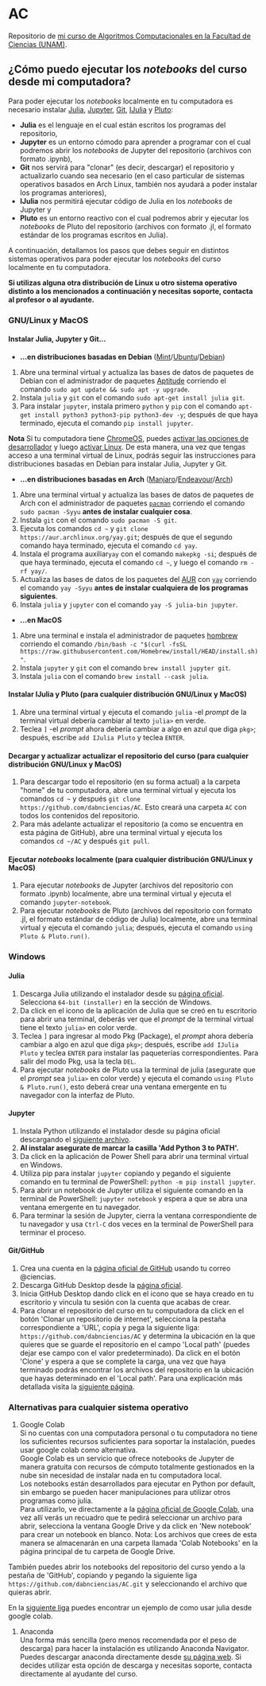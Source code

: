 # AC
  Repositorio de [mi curso de Algoritmos Computacionales en la Facultad de Ciencias (UNAM)](https://www.fciencias.unam.mx/docencia/horarios/presentacion/333034).

## ¿Cómo puedo ejecutar los _notebooks_ del curso desde mi computadora?

Para poder ejecutar los _notebooks_ localmente en tu computadora es necesario instalar [Julia](https://julialang.org/), [Jupyter](https://jupyter.org/), [Git](https://git-scm.com/doc), [IJulia](https://julialang.github.io/IJulia.jl/stable/) y [Pluto](https://github.com/fonsp/Pluto.jl):
* **Julia** es el lenguaje en el cual están escritos los programas del repositorio,
* **Jupyter** es un entorno cómodo para aprender a programar con el cual podremos abrir los _notebooks_ de Jupyter del repositorio (archivos con formato .ipynb),
* **Git** nos servirá para "clonar" (es decir, descargar) el repositorio y actualizarlo cuando sea necesario (en el caso particular de sistemas operativos basados en Arch Linux, también nos ayudará a poder instalar los programas anteriores),
* **IJulia** nos permitirá ejecutar código de Julia en los _notebooks_ de Jupyter y 
* **Pluto** es un entorno reactivo con el cual podremos abrir y ejecutar los _notebooks_ de Pluto del repositorio (archivos con formato .jl, el formato estándar de los programas escritos en Julia).

A continuación, detallamos los pasos que debes seguir en distintos sistemas operativos para poder ejecutar los _notebooks_ del curso localmente en tu computadora. 

**Si utilizas alguna otra distribución de Linux u otro sistema operativo distinto a los mencionados a continuación y necesitas soporte, contacta al profesor o al ayudante.**

### GNU/Linux y MacOS

#### Instalar Julia, Jupyter y Git...

* **...en distribuciones basadas en Debian** ([Mint](https://linuxmint.com/)/[Ubuntu](https://ubuntu.com/)/[Debian](https://www.debian.org/))
1. Abre una terminal virtual y actualiza las bases de datos de paquetes de Debian con el administrador de paquetes [Aptitude](https://wiki.debian.org/Aptitude) corriendo el comando `sudo apt update && sudo apt -y upgrade`.
1. Instala `julia` y `git` con el comando `sudo apt-get install julia git`.
1. Para instalar `jupyter`, instala primero `python` y `pip` con el comando `apt-get install python3 python3-pip python3-dev -y`; después de que haya terminado, ejecuta el comando `pip install jupyter`.

**Nota** Si tu computadora tiene [ChromeOS](https://www.google.com/chromebook/chrome-os/), puedes [activar las opciones de desarrollador](https://www.androidauthority.com/how-to-enable-developer-mode-on-a-chromebook-906688/) y luego [activar Linux](https://support.google.com/chromebook/answer/9145439?hl=en). De esta manera, una vez que tengas acceso a una terminal virtual de Linux, podrás seguir las instrucciones para distribuciones basadas en Debian para instalar Julia, Jupyter y Git.

* **...en distribuciones basadas en Arch** ([Manjaro](https://manjaro.org/)/[Endeavour](https://endeavouros.com/)/[Arch](https://archlinux.org/))
1. Abre una terminal virtual y actualiza las bases de datos de paquetes de Arch con el administrador de paquetes [`pacman`](https://wiki.archlinux.org/title/Pacman) corriendo el comando `sudo pacman -Syyu` **antes de instalar cualquier cosa**.
1. Instala `git` con el comando `sudo pacman -S git`.
1. Ejecuta los comandos `cd ~` y `git clone https://aur.archlinux.org/yay.git`; después de que el segundo comando haya terminado, ejecuta el comando `cd yay`.
1. Instala el programa auxiliar`yay` con el comando `makepkg -si`; después de que haya terminado, ejecuta el comando `cd ~`, y luego el comando `rm -rf yay/`.
1. Actualiza las bases de datos de los paquetes del [AUR](https://wiki.archlinux.org/title/Arch_User_Repository_(Español)) con [`yay`](https://wiki.archlinux.org/title/AUR_helpers#Pacman_wrappers) corriendo el comando `yay -Syyu` **antes de instalar cualquiera de los programas siguientes**.
1. Instala `julia` y `jupyter` con el comando `yay -S julia-bin jupyter`. 

* **...en MacOS**
1. Abre una terminal e instala el administrador de paquetes [hombrew](https://brew.sh/) corriendo el comando `/bin/bash -c "$(curl -fsSL https://raw.githubusercontent.com/Homebrew/install/HEAD/install.sh)"`.
1. Instala `jupyter` y `git` con el comando `brew install jupyter git`.
1. Instala `julia` con el comando `brew install --cask julia`.

#### Instalar IJulia y Pluto (para cualquier distribución GNU/Linux y MacOS)
1. Abre una terminal virtual y ejecuta el comando `julia` -el _prompt_ de la terminal virtual debería cambiar al texto `julia>` en verde.
1. Teclea `]` -el _prompt_ ahora debería cambiar a algo en azul que diga `pkg>`; después, escribe `add IJulia Pluto` y teclea `ENTER`.

#### Decargar y actualizar actualizar el repositorio del curso (para cualquier distribución GNU/Linux y MacOS)
1. Para descargar todo el repositorio (en su forma actual) a la carpeta "home" de tu computadora, abre una terminal virtual y ejecuta los comandos `cd ~` y después `git clone https://github.com/dabnciencias/AC`. Esto creará una carpeta `AC` con todos los contenidos del repositorio.
1. Para más adelante actualizar el repositorio (a como se encuentra en esta página de GitHub), abre una terminal virtual y ejecuta los comandos `cd ~/AC` y después `git pull`.

#### Ejecutar _notebooks_ localmente (para cualquier distribución GNU/Linux y MacOS)
1. Para ejecutar _notebooks_ de Jupyter (archivos del repositorio con formato .ipynb) localmente, abre una terminal virtual y ejecuta el comando `jupyter-notebook`.
1. Para ejecutar _notebooks_ de Pluto (archivos del repositorio con formato .jl, el formato estándar de código de Julia) localmente, abre una terminal virtual y ejecuta el comando `julia`; después, ejecuta el comando `using Pluto & Pluto.run()`.

### Windows

#### Julia
1. Descarga Julia utilizando el instalador desde su [página oficial](https://julialang.org/downloads/). Selecciona `64-bit (installer)` en la sección de Windows.
1. Da click en el icono de la aplicación de Julia que se creó en tu escritorio para abrir una terminal, deberás ver que el _prompt_ de la terminal virtual tiene el texto `julia>` en color verde.
1. Teclea `]` para ingresar al modo Pkg (Package), el _prompt_ ahora debería cambiar a algo en azul que diga `pkg>`; después, escribe `add IJulia Pluto` y teclea `ENTER` para instalar las paqueterías correspondientes. Para salir del modo Pkg, usa la tecla `DEL`.
1. Para ejecutar _notebooks_ de Pluto usa la terminal de julia (asegurate que el _prompt_ sea `julia>` en color verde) y ejecuta el comando `using Pluto & Pluto.run()`, esto deberá crear una ventana emergente en tu navegador con la interfaz de Pluto.

#### Jupyter
1. Instala Python utilizando el instalador desde su página oficial descargando el [siguiente archivo](https://www.python.org/ftp/python/3.10.2/python-3.10.2-amd64.exe).
1. **Al instalar asegurate de marcar la casilla 'Add Python 3 to PATH'.**
1. Da click en la aplicación de Power Shell para abrir una terminal virtual en Windows.
1. Utiliza pip para instalar `jupyter` copiando y pegando el siguiente comando en tu terminal de PowerShell: `python -m pip install jupyter`.
1. Para abrir un notebook de Jupyter utiliza el siguiente comando en la terminal de PowerShell: `jupyter notebook` y espera a que se abra una ventana emergente en tu navegador.
1. Para terminar la sesión de Jupyter, cierra la ventana correspondiente de tu navegador y usa `Ctrl-C` dos veces en la terminal de PowerShell para terminar el proceso.

#### Git/GitHub
1. Crea una cuenta en la [página oficial de GitHub](https://github.com) usando tu correo @ciencias.
1. Descarga GitHub Desktop desde la [página oficial](https://desktop.github.com/).
1. Inicia GitHub Desktop dando click en el icono que se haya creado en tu escritorio y vincula tu sesión con la cuenta que acabas de crear.
1. Para clonar el repositorio del curso en tu computadora da click en el botón 'Clonar un repositorio de internet', selecciona la pestaña correspondiente a 'URL', copia y pega la siguiente liga: `https://github.com/dabnciencias/AC` y determina la ubicación en la que quieres que se guarde el repositorio en el campo 'Local path' (puedes dejar ese campo con el valor predeterminado). Da click en el botón 'Clone' y espera a que se complete la carga, una vez que haya terminado podrás encontrar los archivos del repositorio en la ubicación que hayas determinado en el 'Local path'. Para una explicación más detallada visita la [siguiente página](https://docs.github.com/en/desktop/contributing-and-collaborating-using-github-desktop/adding-and-cloning-repositories/cloning-a-repository-from-github-to-github-desktop).

### Alternativas para cualquier sistema operativo
1. Google Colab  
Si no cuentas con una computadora personal o tu computadora no tiene los suficientes recursos suficientes para soportar la instalación, puedes usar google colab como alternativa.  
Google Colab es un servicio que ofrece notebooks de Jupyter de manera gratuita con recursos de cómputo totalmente gestionados en la nube sin necesidad de instalar nada en tu computadora local.  
Los notebooks están desarrollados para ejecutar en Python por default, sin embargo se pueden hacer manipulaciones para utilizar otros programas como julia.  
Para utilizarlo, ve directamente a la [página oficial de Google Colab](https://colab.research.google.com/), una vez allí verás un recuadro que te pedirá seleccionar un archivo para abrir, selecciona la ventana Google Drive y da click en 'New notebook' para crear un notebook en blanco. Nota: Los archivos que crees de esta manera se almacenarán en una carpeta llamada 'Colab Notebooks' en la página principal de tu carpeta de Google Drive.

También puedes abrir los notebooks del repositorio del curso yendo a la pestaña de 'GitHub', copiando y pegando la siguiente liga `https://github.com/dabnciencias/AC.git` y seleccionando el archivo que quieras abrir.  

En la [siguiente liga](https://colab.research.google.com/github/ageron/julia_notebooks/blob/master/Julia_for_Pythonistas.ipynb#scrollTo=f_1dr-2W5iSU) puedes encontrar un ejemplo de como usar julia desde google colab.

1. Anaconda  
Una forma más sencilla (pero menos recomendada por el peso de descarga) para hacer la instalación es utilizando Anaconda Navigator.
Puedes descargar anaconda directamente desde [su página web](https://www.anaconda.com/products/individual). Si decides utilizar esta opción de descarga y necesitas soporte, contacta directamente al ayudante del curso.